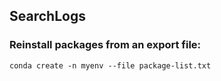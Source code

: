 ## SearchLogs
### Reinstall packages from an export file:
 ` conda create -n myenv --file package-list.txt `
